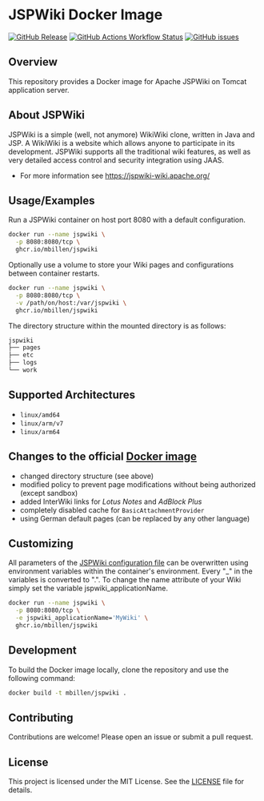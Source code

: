 # JSPWiki Docker Image

[![GitHub Release](https://img.shields.io/github/v/tag/mbillen/jspwiki.svg?logo=github&style=flat-square)](https://github.com/mbillen/jspwiki/tags)
[![GitHub Actions Workflow Status](https://img.shields.io/github/actions/workflow/status/mbillen/jspwiki/docker-publish.yml?label=ci&logo=github&style=flat-square)](https://github.com/mbillen/jspwiki/actions?workflow=docker)
[![GitHub issues](https://img.shields.io/github/issues/mbillen/jspwiki?logo=github&style=flat-square)](https://github.com/mbillen/jspwiki/issues)

## Overview

This repository provides a Docker image for Apache JSPWiki on Tomcat application server.

## About JSPWiki

JSPWiki is a simple (well, not anymore) WikiWiki clone, written in Java and JSP.  A WikiWiki is a website which allows anyone to participate in its development.  JSPWiki supports all the traditional wiki features, as well as very detailed access control and security integration using JAAS. 

* For more information see https://jspwiki-wiki.apache.org/

## Usage/Examples

Run a JSPWiki container on host port 8080 with a default configuration. 

```bash
docker run --name jspwiki \
  -p 8080:8080/tcp \
  ghcr.io/mbillen/jspwiki
```

Optionally use a volume to store your Wiki pages and configurations between container restarts.

```bash
docker run --name jspwiki \
  -p 8080:8080/tcp \
  -v /path/on/host:/var/jspwiki \
  ghcr.io/mbillen/jspwiki
```

The directory structure within the mounted directory is as follows:

```md
jspwiki
├── pages
├── etc 
├── logs
└── work
```

## Supported Architectures

- `linux/amd64`
- `linux/arm/v7`
- `linux/arm64`

## Changes to the official [Docker image](https://jspwiki-wiki.apache.org/Wiki.jsp?page=Docker)

* changed directory structure (see above)
* modified policy to prevent page modifications without being authorized (except sandbox)
* added InterWiki links for *Lotus Notes* and *AdBlock Plus*
* completely disabled cache for `BasicAttachmentProvider`
* using German default pages (can be replaced by any other language)

## Customizing

All parameters of the [JSPWiki configuration file](https://github.com/apache/jspwiki/blob/master/jspwiki-main/src/main/resources/ini/jspwiki.properties) can be overwritten using environment variables within the container's environment. Every "_" in the variables is converted to ".". To change the name attribute of your Wiki simply set the variable jspwiki_applicationName.

```bash
docker run --name jspwiki \
  -p 8080:8080/tcp \
  -e jspwiki_applicationName='MyWiki' \
  ghcr.io/mbillen/jspwiki
```

## Development

To build the Docker image locally, clone the repository and use the following command:

```sh
docker build -t mbillen/jspwiki .
```

## Contributing

Contributions are welcome! Please open an issue or submit a pull request.

## License

This project is licensed under the MIT License. See the [LICENSE](LICENSE) file for details.
